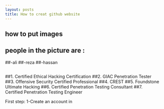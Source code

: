 ```yaml
---
layout: posts
title: How to creat github website 
---
```

 ## how to put images
## people in the picture are :
##-ali
##-reza
##-hassan
##
##1. Certified Ethical Hacking Certification
##2. GIAC Penetration Tester
##3. Offensive Security Certified Professional
##4. CREST
##5. Foundstone Ultimate Hacking
##6. Certified Penetration Testing Consultant
##7. Certified Penetration Testing Engineer

First step:
    1-Create an account in 
